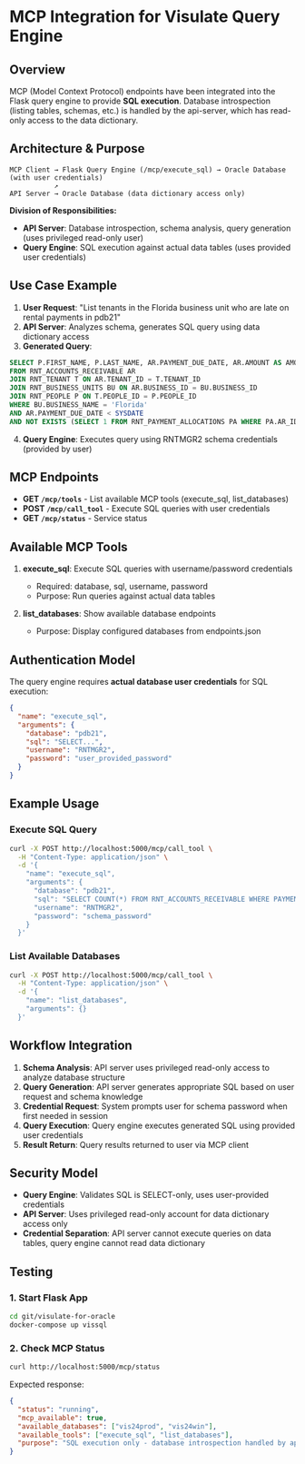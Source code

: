 # MCP Integration for Visulate Query Engine

## Overview

MCP (Model Context Protocol) endpoints have been integrated into the Flask query engine to provide **SQL execution**. Database introspection (listing tables, schemas, etc.) is handled by the api-server, which has read-only access to the data dictionary.

## Architecture & Purpose

```
MCP Client → Flask Query Engine (/mcp/execute_sql) → Oracle Database (with user credentials)
           ↗
API Server → Oracle Database (data dictionary access only)
```

**Division of Responsibilities:**
- **API Server**: Database introspection, schema analysis, query generation (uses privileged read-only user)
- **Query Engine**: SQL execution against actual data tables (uses provided user credentials)

## Use Case Example

1. **User Request**: "List tenants in the Florida business unit who are late on rental payments in pdb21"
2. **API Server**: Analyzes schema, generates SQL query using data dictionary access
3. **Generated Query**:
```sql
SELECT P.FIRST_NAME, P.LAST_NAME, AR.PAYMENT_DUE_DATE, AR.AMOUNT AS AMOUNT_DUE
FROM RNT_ACCOUNTS_RECEIVABLE AR
JOIN RNT_TENANT T ON AR.TENANT_ID = T.TENANT_ID
JOIN RNT_BUSINESS_UNITS BU ON AR.BUSINESS_ID = BU.BUSINESS_ID
JOIN RNT_PEOPLE P ON T.PEOPLE_ID = P.PEOPLE_ID
WHERE BU.BUSINESS_NAME = 'Florida'
AND AR.PAYMENT_DUE_DATE < SYSDATE
AND NOT EXISTS (SELECT 1 FROM RNT_PAYMENT_ALLOCATIONS PA WHERE PA.AR_ID = AR.AR_ID);
```
4. **Query Engine**: Executes query using RNTMGR2 schema credentials (provided by user)

## MCP Endpoints

- **GET `/mcp/tools`** - List available MCP tools (execute_sql, list_databases)
- **POST `/mcp/call_tool`** - Execute SQL queries with user credentials
- **GET `/mcp/status`** - Service status

## Available MCP Tools

1. **execute_sql**: Execute SQL queries with username/password credentials
   - Required: database, sql, username, password
   - Purpose: Run queries against actual data tables

2. **list_databases**: Show available database endpoints
   - Purpose: Display configured databases from endpoints.json

## Authentication Model

The query engine requires **actual database user credentials** for SQL execution:

```json
{
  "name": "execute_sql",
  "arguments": {
    "database": "pdb21",
    "sql": "SELECT...",
    "username": "RNTMGR2",
    "password": "user_provided_password"
  }
}
```

## Example Usage

### Execute SQL Query
```bash
curl -X POST http://localhost:5000/mcp/call_tool \
  -H "Content-Type: application/json" \
  -d '{
    "name": "execute_sql",
    "arguments": {
      "database": "pdb21",
      "sql": "SELECT COUNT(*) FROM RNT_ACCOUNTS_RECEIVABLE WHERE PAYMENT_DUE_DATE < SYSDATE",
      "username": "RNTMGR2",
      "password": "schema_password"
    }
  }'
```

### List Available Databases
```bash
curl -X POST http://localhost:5000/mcp/call_tool \
  -H "Content-Type: application/json" \
  -d '{
    "name": "list_databases",
    "arguments": {}
  }'
```

## Workflow Integration

1. **Schema Analysis**: API server uses privileged read-only access to analyze database structure
2. **Query Generation**: API server generates appropriate SQL based on user request and schema knowledge
3. **Credential Request**: System prompts user for schema password when first needed in session
4. **Query Execution**: Query engine executes generated SQL using provided user credentials
5. **Result Return**: Query results returned to user via MCP client

## Security Model

- **Query Engine**: Validates SQL is SELECT-only, uses user-provided credentials
- **API Server**: Uses privileged read-only account for data dictionary access only
- **Credential Separation**: API server cannot execute queries on data tables, query engine cannot read data dictionary

## Testing

### 1. Start Flask App
```bash
cd git/visulate-for-oracle
docker-compose up vissql
```

### 2. Check MCP Status
```bash
curl http://localhost:5000/mcp/status
```

Expected response:
```json
{
  "status": "running",
  "mcp_available": true,
  "available_databases": ["vis24prod", "vis24win"],
  "available_tools": ["execute_sql", "list_databases"],
  "purpose": "SQL execution only - database introspection handled by api-server"
}
```